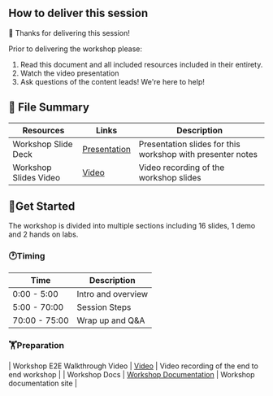 ## How to deliver this session

🥇 Thanks for delivering this session!

Prior to delivering the workshop please:

1.  Read this document and all included resources included in their entirety.
2.  Watch the video presentation
3.  Ask questions of the content leads! We're here to help!


## 📁 File Summary

| Resources          | Links                            | Description |
|-------------------|----------------------------------|-------------------|
| Workshop Slide Deck      |  [Presentation](https://aka.ms/AAxuama)  | Presentation slides for this workshop with presenter notes |
| Workshop Slides Video      |  [Video](https://youtu.be/tQocGW8rXgg) | Video recording of the workshop slides |



## 🚀Get Started

The workshop is divided into multiple sections including 16 slides, 1 demo and 2 hands on labs.

### 🕐Timing

| Time        | Description 
--------------|-------------
0:00 - 5:00   | Intro and overview
5:00 - 70:00  | Session Steps
70:00 - 75:00 | Wrap up and Q&A

### 🏋️Preparation

| Workshop E2E Walkthrough Video      |  [Video](https://assetsmanagement952e.blob.core.windows.net/assets/WRK540%20Unlock%20your%20agents’%20potential%20with%20Model%20Context%20Protocol%20(MCP)/WRK540_Unlock_your_Agents_Potential_with_MCP_and_Postgres_E2E_V1.0.mp4) | Video recording of the end to end workshop |
| Workshop Docs | [Workshop Documentation](https://assetsmanagement952e.blob.core.windows.net/assets/WRK540%20Unlock%20your%20agents’%20potential%20with%20Model%20Context%20Protocol%20(MCP)/WRK540_Unlock_your_Agents_Potential_with_MCP_and_Postgres_E2E_Walk_Through_V1.0.mp4) | Workshop documentation site |
